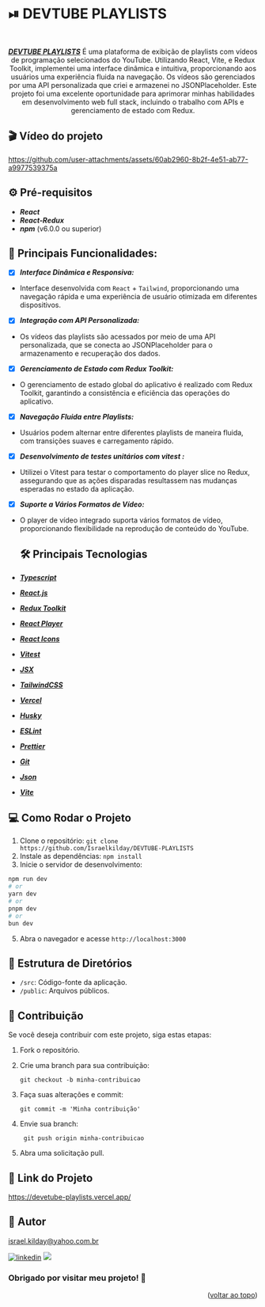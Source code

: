 # ⏯ DEVTUBE PLAYLISTS

<a name="readme-top"></a>

<div align="center"><br>

**_[DEVTUBE PLAYLISTS](https://devetube-playlists.vercel.app/)_** É uma plataforma de exibição de playlists com vídeos de programação selecionados do YouTube. Utilizando React, Vite, e Redux Toolkit, implementei uma interface dinâmica e intuitiva,  proporcionando aos usuários uma experiência fluida na navegação. Os vídeos são gerenciados por uma API personalizada que criei e armazenei no JSONPlaceholder. Este projeto foi uma excelente oportunidade para aprimorar minhas habilidades em desenvolvimento web full stack, incluindo o trabalho com APIs e gerenciamento de estado com Redux.

 </div>

## 🎬 Vídeo do projeto

https://github.com/user-attachments/assets/60ab2960-8b2f-4e51-ab77-a9977539375a

## ⚙️ Pré-requisitos

- **_React_** 
- **_React-Redux_** 
- **_npm_** (v6.0.0 ou superior)

## 🚀 Principais Funcionalidades:

- [x] **_Interface Dinâmica e Responsiva:_**
- Interface desenvolvida com `React` + `Tailwind`, proporcionando uma navegação rápida e uma experiência de usuário otimizada em diferentes dispositivos.
- [x] **_Integração com API Personalizada:_**
- Os vídeos das playlists são acessados por meio de uma API personalizada, que se conecta ao JSONPlaceholder para o armazenamento e recuperação dos dados. 
- [x] **_Gerenciamento de Estado com Redux Toolkit:_**
- O gerenciamento de estado global do aplicativo é realizado com Redux Toolkit, garantindo a consistência e eficiência das operações do aplicativo.
- [x] **_Navegação Fluida entre Playlists:_**
- Usuários podem alternar entre diferentes playlists de maneira fluida, com transições suaves e carregamento rápido.
- [x] **_Desenvolvimento de testes unitários com vitest :_**
- Utilizei o Vitest para testar o comportamento do player slice no Redux, assegurando que as ações disparadas resultassem nas mudanças esperadas no estado da aplicação.
- [x] **_Suporte a Vários Formatos de Vídeo:_**
- O player de vídeo integrado suporta vários formatos de vídeo, proporcionando flexibilidade na reprodução de conteúdo do YouTube.

  ## 🛠️ Principais Tecnologias

- **_[Typescript](https://www.typescriptlang.org/)_**
- **_[React.js](https://pt-br.legacy.reactjs.org/)_**
- **_[Redux Toolkit](https://redux-toolkit.js.org/)_**
- **_[React Player](https://www.npmjs.com/package/react-player)_**
- **_[React Icons](https://react-icons.github.io/react-icons/)_**
- **_[Vitest](https://vitest.dev/)_**
- **_[JSX](https://pt-br.legacy.reactjs.org/docs/introducing-jsx.html)_**
- **_[TailwindCSS](https://tailwindcss.com/)_**
- **_[Vercel](https://vercel.com/docs)_**
- **_[Husky](https://www.freecodecamp.org/portuguese/news/como-adicionar-hooks-de-commit-ao-git-com-husky-para-automatizar-tarefas/)_**
- **_[ESLint](https://eslint.org/)_**
- **_[Prettier](https://prettier.io/)_**
- **_[Git](https://www.git-scm.com/)_**
- **_[Json](https://www.alura.com.br/artigos/o-que-e-json?srsltid=AfmBOoonPgYWZgipvX0C88zvP30p00jehy5hiO-T_XiCz-hsGSQ8g2SR)_**
- **_[Vite](https://vitejs.dev/)_**

## 💻 Como Rodar o Projeto

1.  Clone o repositório: `git clone https://github.com/Israelkilday/DEVTUBE-PLAYLISTS`
2.  Instale as dependências: `npm install`
3.  Inicie o servidor de desenvolvimento:
```bash
npm run dev
# or
yarn dev
# or
pnpm dev
# or
bun dev
```  
5.  Abra o navegador e acesse `http://localhost:3000`

## 📁 Estrutura de Diretórios

- `/src`: Código-fonte da aplicação.
- `/public`: Arquivos públicos.

## 🤝 Contribuição

Se você deseja contribuir com este projeto, siga estas etapas:

1. Fork o repositório.

2. Crie uma branch para sua contribuição:

   ```shell
   git checkout -b minha-contribuicao

   ```

3. Faça suas alterações e commit:

   ```shell
   git commit -m 'Minha contribuição'

   ```

4. Envie sua branch:

   ```shell
    git push origin minha-contribuicao

   ```

5. Abra uma solicitação pull.

## 🔗 Link do Projeto

https://devetube-playlists.vercel.app/

## 🧠 Autor

israel.kilday@yahoo.com.br

[![linkedin](https://img.shields.io/badge/LinkedIn-0077B5?style=for-the-badge&logo=linkedin&logoColor=white)](https://www.linkedin.com/in/israel-kilday-machado-de-souza-801482230) <a href="mailto:israelkilday27@gmail.com">
<img src="https://img.shields.io/badge/Gmail-333333?style=for-the-badge&logo=gmail&logoColor=red" />
</a>

### Obrigado por visitar meu projeto! 👋

 <p align="right">(<a href="#readme-top">voltar ao topo</a>)</p>
